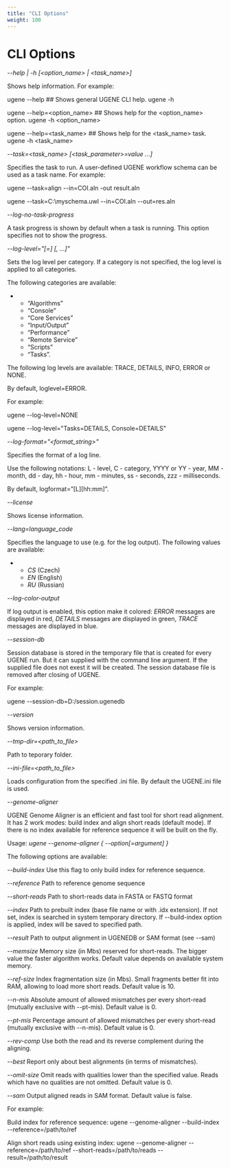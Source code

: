 ```yaml
---
title: "CLI Options"
weight: 100
---
```



# CLI Options

_\--help | -h \[<option\_name> | <task\_name>\]_

Shows help information. For example:

ugene --help                      ## Shows general UGENE CLI help.
ugene -h

ugene --help=<option\_name>        ## Shows help for the <option\_name> option.
ugene -h <option\_name>

ugene --help=<task\_name>          ## Shows help for the <task\_name> task.
ugene -h <task\_name>

_\--task=<task\_name> \[<task\_parameter>=value ...\]_

Specifies the task to run. A user-defined UGENE workflow schema can be used as a task name. For example:

ugene --task=align --in=COI.aln -out result.aln

ugene --task=C:\\myschema.uwl --in=COI.aln --out=res.aln

_\--log-no-task-progress_

A task progress is shown by default when a task is running. This option specifies not to show the progress.

_\--log-level="\[<category1>=\]<level1> \[, ...\]"_

Sets the log level per category. If a category is not specified, the log level is applied to all categories.

The following categories are available:

*   *   “Algorithms”
    *   “Console”
    *   “Core Services”
    *   “Input/Output”
    *   “Performance”
    *   “Remote Service”
    *   “Scripts”
    *   “Tasks”.

The following log levels are available: TRACE, DETAILS, INFO, ERROR or NONE.

By default, loglevel=ERROR.

For example:

ugene --log-level=NONE

ugene --log-level="Tasks=DETAILS, Console=DETAILS"

_\--log-format="<format\_string>"_

Specifies the format of a log line.

Use the following notations: L - level, C - category, YYYY or YY - year, MM - month, dd - day, hh - hour, mm - minutes, ss - seconds, zzz - milliseconds.

By default, logformat=”\[L\]\[hh:mm\]”.

_\--license_

Shows license information.

_\--lang=language\_code_

Specifies the language to use (e.g. for the log output). The following values are available:

*   *   _CS_ (Czech)
    *   _EN_ (English)
    *   _RU_ (Russian)

_\--log-color-output_

If log output is enabled, this option make it colored: _ERROR_ messages are displayed in red, _DETAILS_ messages are displayed in green, _TRACE_ messages are displayed in blue.

\--_session-db_

Session database is stored in the temporary file that is created for every UGENE run. But it can supplied with the command line argument. If the supplied file does not exest it will be created. The session database file is removed after closing of UGENE.

For example:

ugene --session-db=D:/session.ugenedb

\--_version_

Shows version information.

\--_tmp-dir=<path\_to\_file>_

Path to teporary folder.

\--_ini-file=<path\_to\_file>_

Loads configuration from the specified .ini file. By default the UGENE.ini file is used.

\--_genome-aligner_

UGENE Genome Aligner is an efficient and fast tool for short read alignment. It has 2 work modes: build index and align short reads (default mode).
If there is no index available for reference sequence it will be built on the fly.

Usage: _ugene --genome-aligner { --option\[=argument\] }_

The following options are available:


_\--build-index_ Use this flag to only build index for reference sequence.

_\--reference_ Path to reference genome sequence

_\--short-reads_ Path to short-reads data in FASTA or FASTQ format

_\--index_ Path to prebuilt index (base file name or with .idx extension). If not set, index is searched in system temporary directory. If --build-index option is applied, index will be saved to specified
path.

_\--result_ Path to output alignment in UGENEDB or SAM format (see --sam)

_\--memsize_ Memory size (in Mbs) reserved for short-reads. The bigger value the faster algorithm works. Default value depends on available system memory.

_\--ref-size_ Index fragmentation size (in Mbs). Small fragments better fit into RAM, allowing to load more short reads. Default value is 10.

_\--n-mis_ Absolute amount of allowed mismatches per every short-read (mutually exclusive with --pt-mis). Default value is 0.

_\--pt-mis_ Percentage amount of allowed mismatches per every short-read (mutually exclusive with --n-mis). Default value is 0.

_\--rev-comp_ Use both the read and its reverse complement during the aligning.

_\--best_ Report only about best alignments (in terms of mismatches).

_\--omit-size_ Omit reads with qualities lower than the specified value. Reads which have no qualities are not omitted. Default value is 0.

_\--sam_ Output aligned reads in SAM format. Default value is false.

For example:

Build index for reference sequence:
ugene --genome-aligner --build-index --reference=/path/to/ref


Align short reads using existing index:
ugene --genome-aligner --reference=/path/to/ref --short-reads=/path/to/reads --result=/path/to/result
